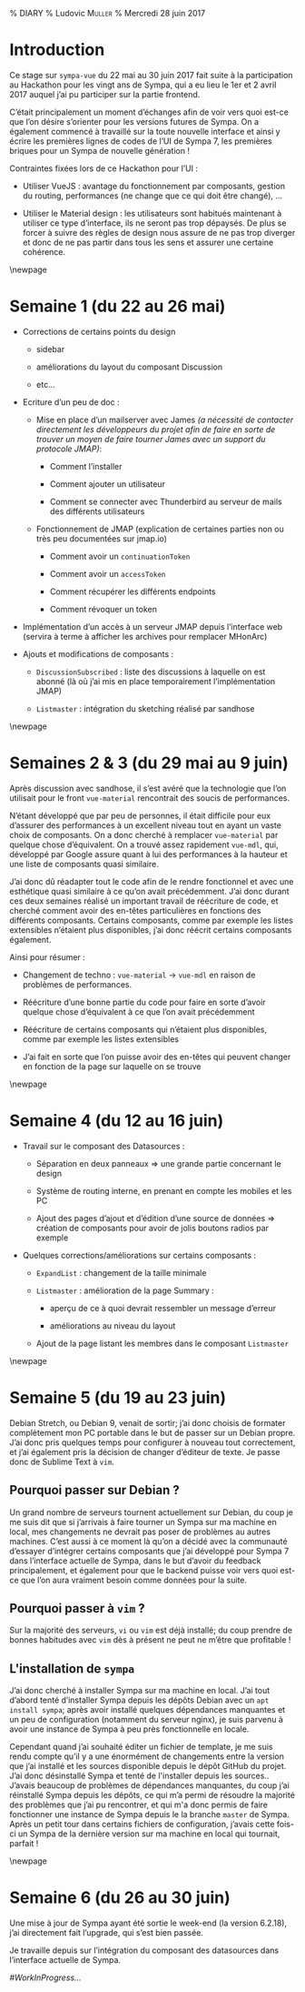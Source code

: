 % DIARY
% Ludovic <span style="font-variant: small-caps">Muller</span>
% Mercredi 28 juin 2017


# Introduction 

Ce stage sur `sympa-vue` du 22 mai au 30 juin 2017 fait suite à la participation au Hackathon pour les vingt ans de Sympa, qui a eu lieu le 1er et 2 avril 2017 auquel j’ai pu participer sur la partie frontend.

C’était principalement un moment d’échanges afin de voir vers quoi est-ce que l’on désire s’orienter pour les versions futures de Sympa. On a également commencé à travaillé sur la toute nouvelle interface et ainsi y écrire les premières lignes de codes de l’UI de Sympa 7, les premières briques pour un Sympa de nouvelle génération !


Contraintes fixées lors de ce Hackathon pour l’UI :

 - Utiliser VueJS : avantage du fonctionnement par composants, gestion du routing, performances (ne change que ce qui doit être changé), …

 - Utiliser le Material design : les utilisateurs sont habitués maintenant à utiliser ce type d’interface, ils ne seront pas trop dépaysés. De plus se forcer à suivre des règles de design nous assure de ne pas trop diverger et donc de ne pas partir dans tous les sens et assurer une certaine cohérence.

\newpage

# Semaine 1 (du 22 au 26 mai)

 - Corrections de certains points du design

    - sidebar

    - améliorations du layout du composant Discussion

    - etc...

 - Ecriture d’un peu de doc :

    - Mise en place d’un mailserver avec James *(a nécessité de contacter directement les développeurs du projet afin de faire en sorte de trouver un moyen de faire tourner James avec un support du protocole JMAP)*:

        - Comment l’installer

        - Comment ajouter un utilisateur

        - Comment se connecter avec Thunderbird au serveur de mails des différents utilisateurs

    - Fonctionnement de JMAP (explication de certaines parties non ou très peu documentées sur jmap.io)

        - Comment avoir un `continuationToken`

        - Comment avoir un `accessToken`

        - Comment récupérer les différents endpoints

        - Comment révoquer un token

 - Implémentation d’un accès à un serveur JMAP depuis l’interface web (servira à terme à afficher les archives pour remplacer MHonArc)

 - Ajouts et modifications de composants :

    - `DiscussionSubscribed` : liste des discussions à laquelle on est abonné (là où j’ai mis en place temporairement l’implémentation JMAP)

    - `Listmaster` : intégration du sketching réalisé par sandhose

\newpage

# Semaines 2 & 3 (du 29 mai au 9 juin)

Après discussion avec sandhose, il s’est avéré que la technologie que l’on utilisait pour le front `vue-material` rencontrait des soucis de performances.

N’étant développé que par peu de personnes, il était difficile pour eux d’assurer des performances à un excellent niveau tout en ayant un vaste choix de composants.
On a donc cherché à remplacer `vue-material` par quelque chose d’équivalent. On a trouvé assez rapidement `vue-mdl`, qui, développé par Google assure quant à lui des performances à la hauteur et une liste de composants quasi similaire.

J’ai donc dû réadapter tout le code afin de le rendre fonctionnel et avec une esthétique quasi similaire à ce qu’on avait précédemment. J’ai donc durant ces deux semaines réalisé un important travail de réécriture de code, et cherché comment avoir des en-têtes particulières en fonctions des différents composants. Certains composants, comme par exemple les listes extensibles n’étaient plus disponibles, j’ai donc réécrit certains composants également.


Ainsi pour résumer :

 - Changement de techno : `vue-material` -> `vue-mdl` en raison de problèmes de performances.

 - Réécriture d’une bonne partie du code pour faire en sorte d’avoir quelque chose d’équivalent à ce que l’on avait précédemment

 - Réécriture de certains composants qui n’étaient plus disponibles, comme par exemple les listes extensibles

 - J’ai fait en sorte que l’on puisse avoir des en-têtes qui peuvent changer en fonction de la page sur laquelle on se trouve

\newpage

# Semaine 4 (du 12 au 16 juin)

 - Travail sur le composant des Datasources :

    - Séparation en deux panneaux => une grande partie concernant le design

    - Système de routing interne, en prenant en compte les mobiles et les PC

    - Ajout des pages d’ajout et d’édition d’une source de données => création de composants pour avoir de jolis boutons radios par exemple

 - Quelques corrections/améliorations sur certains composants :

    - `ExpandList` : changement de la taille minimale

    - `Listmaster` : amélioration de la page Summary : 

        - aperçu de ce à quoi devrait ressembler un message d’erreur

        - améliorations au niveau du layout

    - Ajout de la page listant les membres dans le composant `Listmaster`


\newpage


# Semaine 5 (du 19 au 23 juin)

Debian Stretch, ou Debian 9, venait de sortir; j’ai donc choisis de formater complètement mon PC portable dans le but de passer sur un Debian propre. J’ai donc pris quelques temps pour configurer à nouveau tout correctement, et j’ai également pris la décision de changer d’éditeur de texte. Je passe donc de Sublime Text à `vim`.

## Pourquoi passer sur Debian ?

Un grand nombre de  serveurs tournent actuellement sur Debian, du coup je me suis dit que si j’arrivais à faire tourner un Sympa sur ma machine en local, mes changements ne devrait pas poser de problèmes au autres machines. C’est aussi à ce moment là qu’on a décidé avec la communauté d’essayer d’intégrer certains composants que j’ai développé pour Sympa 7 dans l’interface actuelle de Sympa, dans le but d’avoir du feedback principalement, et également pour que le backend puisse voir vers quoi est-ce que l’on aura vraiment besoin comme données pour la suite.

## Pourquoi passer à `vim` ?

Sur la majorité des serveurs, `vi` ou `vim` est déjà installé; du coup prendre de bonnes habitudes avec `vim` dès à présent ne peut ne m’être que profitable !

## L'installation de `sympa`

J’ai donc cherché à installer Sympa sur ma machine en local.
J’ai tout d’abord tenté d’installer Sympa depuis les dépôts Debian avec un `apt install sympa`; après avoir installé quelques dépendances manquantes et un peu de configuration (notamment du serveur nginx), je suis parvenu à avoir une instance de Sympa à peu près fonctionnelle en locale.

Cependant quand j’ai souhaité éditer un fichier de template, je me suis rendu compte qu’il y a une énormément de changements entre la version que j’ai installé et les sources disponible depuis le dépôt GitHub du projet. J’ai donc désinstallé Sympa et tenté de l'installer depuis les sources.. J’avais beaucoup de problèmes de dépendances manquantes, du coup j’ai réinstallé Sympa depuis les dépôts, ce qui m’a permi de résoudre la majorité des problèmes que j’ai pu rencontrer, et qui m'a donc permis de faire fonctionner une instance de Sympa depuis le la branche `master` de Sympa. Après un petit tour dans certains fichiers de configuration, j’avais cette fois-ci un Sympa de la dernière version sur ma machine en local qui tournait, parfait !

\newpage

# Semaine 6 (du 26 au 30 juin)

Une mise à jour de Sympa ayant été sortie le week-end (la version 6.2.18), j’ai directement fait l’upgrade, qui s’est bien passée.

Je travaille depuis sur l’intégration du composant des datasources dans l’interface actuelle de Sympa.

 *#WorkInProgress...*

